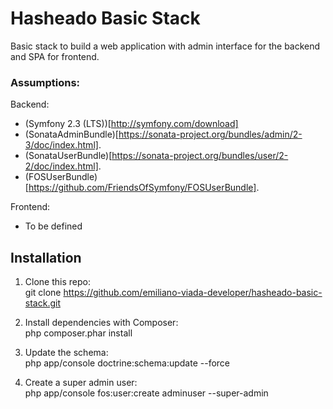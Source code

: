# Hasheado Basic Stack
Basic stack to build a web application with admin interface for the backend and SPA for frontend.

### Assumptions:
Backend:  
* (Symfony 2.3 (LTS))[http://symfony.com/download]
* (SonataAdminBundle)[https://sonata-project.org/bundles/admin/2-3/doc/index.html].
* (SonataUserBundle)[https://sonata-project.org/bundles/user/2-2/doc/index.html].
* (FOSUserBundle)[https://github.com/FriendsOfSymfony/FOSUserBundle].

Frontend:  
* To be defined

## Installation
1) Clone this repo:  
    git clone https://github.com/emiliano-viada-developer/hasheado-basic-stack.git

2) Install dependencies with Composer:  
    php composer.phar install  

3) Update the schema:  
    php app/console doctrine:schema:update --force  

4) Create a super admin user:  
    php app/console fos:user:create adminuser --super-admin  

